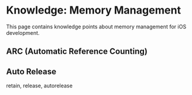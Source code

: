 # Knowledge: Memory Management

This page contains knowledge points about memory management for iOS development.


## ARC (Automatic Reference Counting)


## Auto Release

retain, release, autorelease


